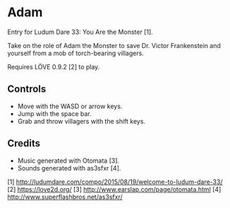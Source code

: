 # Adam

Entry for Ludum Dare 33: You Are the Monster [1].

Take on the role of Adam the Monster to save Dr. Victor Frankenstein and
yourself from a mob of torch-bearing villagers.

Requires LÖVE 0.9.2 [2] to play.

## Controls

- Move with the WASD or arrow keys.
- Jump with the space bar.
- Grab and throw villagers with the shift keys.

## Credits

- Music generated with Otomata [3].
- Sounds generated with as3sfxr [4].

[1] http://ludumdare.com/compo/2015/08/19/welcome-to-ludum-dare-33/
[2] https://love2d.org/
[3] http://www.earslap.com/page/otomata.html
[4] http://www.superflashbros.net/as3sfxr/

